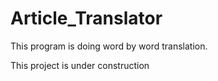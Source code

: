 # Article_Translator
This program is doing word by word translation.

This project is under construction
